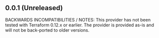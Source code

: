 ## 0.0.1 (Unreleased)

BACKWARDS INCOMPATIBILITIES / NOTES:
This provider has not been tested with Terraform 0.12.x or earlier.  The provider is provided as-is and will not be back-ported to older versions.